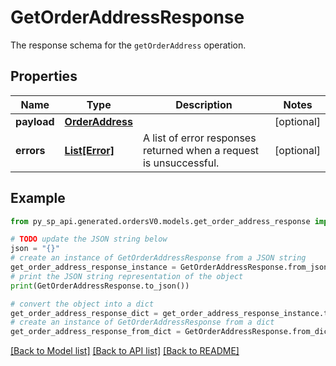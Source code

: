 # GetOrderAddressResponse

The response schema for the `getOrderAddress` operation.

## Properties

Name | Type | Description | Notes
------------ | ------------- | ------------- | -------------
**payload** | [**OrderAddress**](OrderAddress.md) |  | [optional] 
**errors** | [**List[Error]**](Error.md) | A list of error responses returned when a request is unsuccessful. | [optional] 

## Example

```python
from py_sp_api.generated.ordersV0.models.get_order_address_response import GetOrderAddressResponse

# TODO update the JSON string below
json = "{}"
# create an instance of GetOrderAddressResponse from a JSON string
get_order_address_response_instance = GetOrderAddressResponse.from_json(json)
# print the JSON string representation of the object
print(GetOrderAddressResponse.to_json())

# convert the object into a dict
get_order_address_response_dict = get_order_address_response_instance.to_dict()
# create an instance of GetOrderAddressResponse from a dict
get_order_address_response_from_dict = GetOrderAddressResponse.from_dict(get_order_address_response_dict)
```
[[Back to Model list]](../README.md#documentation-for-models) [[Back to API list]](../README.md#documentation-for-api-endpoints) [[Back to README]](../README.md)


